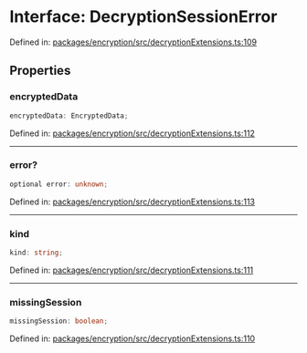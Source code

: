 # Interface: DecryptionSessionError

Defined in: [packages/encryption/src/decryptionExtensions.ts:109](https://github.com/towns-protocol/towns/blob/0db1fd0ac7258e8db8cedfb6183e8eade8284fa1/packages/encryption/src/decryptionExtensions.ts#L109)

## Properties

### encryptedData

```ts
encryptedData: EncryptedData;
```

Defined in: [packages/encryption/src/decryptionExtensions.ts:112](https://github.com/towns-protocol/towns/blob/0db1fd0ac7258e8db8cedfb6183e8eade8284fa1/packages/encryption/src/decryptionExtensions.ts#L112)

***

### error?

```ts
optional error: unknown;
```

Defined in: [packages/encryption/src/decryptionExtensions.ts:113](https://github.com/towns-protocol/towns/blob/0db1fd0ac7258e8db8cedfb6183e8eade8284fa1/packages/encryption/src/decryptionExtensions.ts#L113)

***

### kind

```ts
kind: string;
```

Defined in: [packages/encryption/src/decryptionExtensions.ts:111](https://github.com/towns-protocol/towns/blob/0db1fd0ac7258e8db8cedfb6183e8eade8284fa1/packages/encryption/src/decryptionExtensions.ts#L111)

***

### missingSession

```ts
missingSession: boolean;
```

Defined in: [packages/encryption/src/decryptionExtensions.ts:110](https://github.com/towns-protocol/towns/blob/0db1fd0ac7258e8db8cedfb6183e8eade8284fa1/packages/encryption/src/decryptionExtensions.ts#L110)
